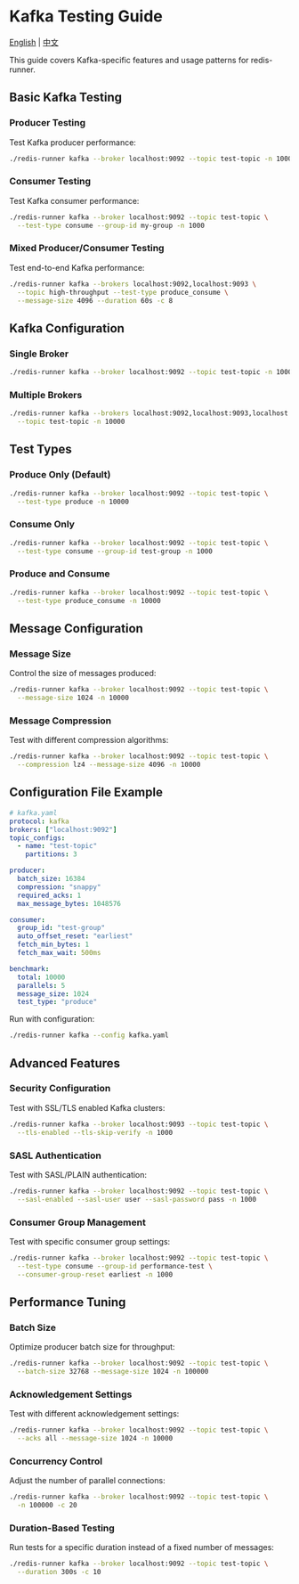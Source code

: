 # Kafka Testing Guide

[English](kafka.md) | [中文](kafka.zh.md)

This guide covers Kafka-specific features and usage patterns for redis-runner.

## Basic Kafka Testing

### Producer Testing

Test Kafka producer performance:

```bash
./redis-runner kafka --broker localhost:9092 --topic test-topic -n 10000 -c 5
```

### Consumer Testing

Test Kafka consumer performance:

```bash
./redis-runner kafka --broker localhost:9092 --topic test-topic \
  --test-type consume --group-id my-group -n 1000
```

### Mixed Producer/Consumer Testing

Test end-to-end Kafka performance:

```bash
./redis-runner kafka --brokers localhost:9092,localhost:9093 \
  --topic high-throughput --test-type produce_consume \
  --message-size 4096 --duration 60s -c 8
```

## Kafka Configuration

### Single Broker

```bash
./redis-runner kafka --broker localhost:9092 --topic test-topic -n 10000
```

### Multiple Brokers

```bash
./redis-runner kafka --brokers localhost:9092,localhost:9093,localhost:9094 \
  --topic test-topic -n 10000
```

## Test Types

### Produce Only (Default)

```bash
./redis-runner kafka --broker localhost:9092 --topic test-topic \
  --test-type produce -n 10000
```

### Consume Only

```bash
./redis-runner kafka --broker localhost:9092 --topic test-topic \
  --test-type consume --group-id test-group -n 1000
```

### Produce and Consume

```bash
./redis-runner kafka --broker localhost:9092 --topic test-topic \
  --test-type produce_consume -n 10000
```

## Message Configuration

### Message Size

Control the size of messages produced:

```bash
./redis-runner kafka --broker localhost:9092 --topic test-topic \
  --message-size 1024 -n 10000
```

### Message Compression

Test with different compression algorithms:

```bash
./redis-runner kafka --broker localhost:9092 --topic test-topic \
  --compression lz4 --message-size 4096 -n 10000
```

## Configuration File Example

```yaml
# kafka.yaml
protocol: kafka
brokers: ["localhost:9092"]
topic_configs:
  - name: "test-topic"
    partitions: 3

producer:
  batch_size: 16384
  compression: "snappy"
  required_acks: 1
  max_message_bytes: 1048576

consumer:
  group_id: "test-group"
  auto_offset_reset: "earliest"
  fetch_min_bytes: 1
  fetch_max_wait: 500ms

benchmark:
  total: 10000
  parallels: 5
  message_size: 1024
  test_type: "produce"
```

Run with configuration:

```bash
./redis-runner kafka --config kafka.yaml
```

## Advanced Features

### Security Configuration

Test with SSL/TLS enabled Kafka clusters:

```bash
./redis-runner kafka --broker localhost:9093 --topic test-topic \
  --tls-enabled --tls-skip-verify -n 1000
```

### SASL Authentication

Test with SASL/PLAIN authentication:

```bash
./redis-runner kafka --broker localhost:9092 --topic test-topic \
  --sasl-enabled --sasl-user user --sasl-password pass -n 1000
```

### Consumer Group Management

Test with specific consumer group settings:

```bash
./redis-runner kafka --broker localhost:9092 --topic test-topic \
  --test-type consume --group-id performance-test \
  --consumer-group-reset earliest -n 1000
```

## Performance Tuning

### Batch Size

Optimize producer batch size for throughput:

```bash
./redis-runner kafka --broker localhost:9092 --topic test-topic \
  --batch-size 32768 --message-size 1024 -n 100000
```

### Acknowledgement Settings

Test with different acknowledgement settings:

```bash
./redis-runner kafka --broker localhost:9092 --topic test-topic \
  --acks all --message-size 1024 -n 10000
```

### Concurrency Control

Adjust the number of parallel connections:

```bash
./redis-runner kafka --broker localhost:9092 --topic test-topic \
  -n 100000 -c 20
```

### Duration-Based Testing

Run tests for a specific duration instead of a fixed number of messages:

```bash
./redis-runner kafka --broker localhost:9092 --topic test-topic \
  --duration 300s -c 10
```
